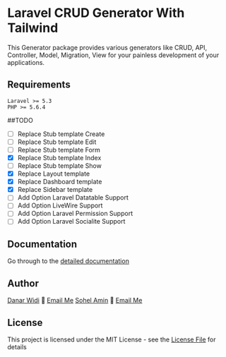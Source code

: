 # Laravel CRUD Generator With Tailwind

This Generator package provides various generators like CRUD, API, Controller, Model, Migration, View for your painless development of your applications.

## Requirements
    Laravel >= 5.3
    PHP >= 5.6.4

##TODO

- [ ] Replace Stub template Create
- [ ] Replace Stub template Edit
- [ ] Replace Stub template Form
- [x] Replace Stub template Index
- [ ] Replace Stub template Show
- [x] Replace Layout template 
- [x] Replace Dashboard template 
- [x] Replace Sidebar template 
- [ ] Add Option Laravel Datatable Support 
- [ ] Add Option LiveWire Support 
- [ ] Add Option Laravel Permission Support 
- [ ] Add Option Laravel Socialite Support 

## Documentation
Go through to the [detailed documentation](doc#readme)

## Author
[Danar Widi](https://diocreation.com) :email: [Email Me](mailto:widiu7omo@gmail.com)
[Sohel Amin](http://sohelamin.com) :email: [Email Me](mailto:sohelamincse@gmail.com)

## License

This project is licensed under the MIT License - see the [License File](LICENSE) for details

